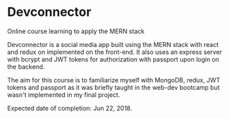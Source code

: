# Devconnector
Online course learning to apply the MERN stack

Devconnector is a social media app built using the MERN stack with react and redux on implemented on the front-end. It also uses an express server with bcrypt and JWT tokens for authorization with passport upon login on the backend.

The aim for this course is to familiarize myself with MongoDB, redux, JWT tokens and passport as it was briefly taught in the web-dev bootcamp but wasn't implemented in my final project.

Expected date of completion: Jun 22, 2018.
